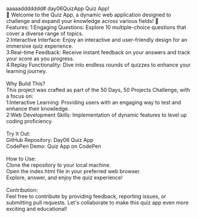 aaaaaddddddd# day06QuizApp
Quiz App!
<br>
🧠 Welcome to the Quiz App, a dynamic web application designed to challenge and expand your knowledge across various fields! 🚀
<br>
Features:
1:Engaging Questions: Explore 10 multiple-choice questions that cover a diverse range of topics.
<br>
2:Interactive Interface: Enjoy an interactive and user-friendly design for an immersive quiz experience.
<br>
3:Real-time Feedback: Receive instant feedback on your answers and track your score as you progress.
<br>
4:Replay Functionality: Dive into endless rounds of quizzes to enhance your learning journey.
<br>
<br>
Why Build This?
<br>
This project was crafted as part of the 50 Days, 50 Projects Challenge, with a focus on:
<br>
1:Interactive Learning: Providing users with an engaging way to test and enhance their knowledge.
<br>
2:Web Development Skills: Implementation of dynamic features to level up coding proficiency.
<br>
<br>
Try It Out:
<br>
GitHub Repository: Day06 Quiz App
<br>
CodePen Demo: Quiz App on CodePen
<br>
<br>
How to Use:
<br>
Clone the repository to your local machine.
<br>
Open the index.html file in your preferred web browser.
<br>
Explore, answer, and enjoy the quiz experience!
<br>
<br>
Contribution:
<br>
Feel free to contribute by providing feedback, reporting issues, or submitting pull requests. Let's collaborate to make this quiz app even more exciting and educational!

